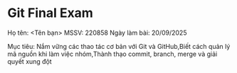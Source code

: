 # Git Final Exam
Họ tên: <Tên bạn>
MSSV: 220858
Ngày làm bài: 20/09/2025

Mục tiêu: Nắm vững các thao tác cơ bản với Git và GitHub,Biết cách quản lý mã nguồn khi làm việc nhóm,Thành thạo commit, branch, merge và giải quyết xung đột
